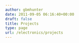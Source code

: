 ```yaml
---
author: gbmhunter
date: 2011-09-05 06:16:40+00:00
draft: false
title: Projects
type: page
url: /electronics/projects
---
```

